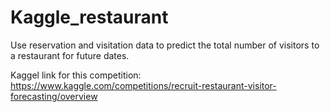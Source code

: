# Kaggle_restaurant

Use reservation and visitation data to predict the total number of visitors to a restaurant for future dates.

Kaggel link for this competition: https://www.kaggle.com/competitions/recruit-restaurant-visitor-forecasting/overview
